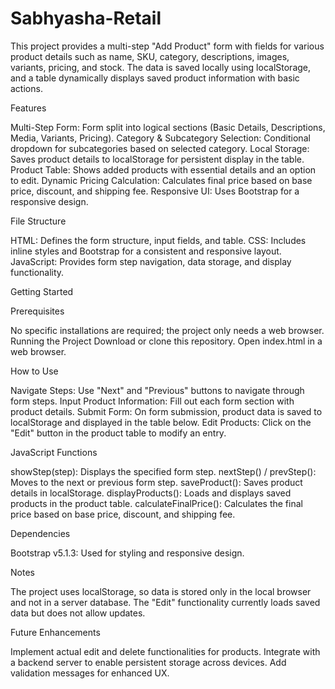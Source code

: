 # Sabhyasha-Retail

This project provides a multi-step "Add Product" form with fields for various product details such as name, SKU, category, descriptions, images, variants, pricing, and stock. The data is saved locally using localStorage, and a table dynamically displays saved product information with basic actions.

Features

Multi-Step Form: Form split into logical sections (Basic Details, Descriptions, Media, Variants, Pricing).
Category & Subcategory Selection: Conditional dropdown for subcategories based on selected category.
Local Storage: Saves product details to localStorage for persistent display in the table.
Product Table: Shows added products with essential details and an option to edit.
Dynamic Pricing Calculation: Calculates final price based on base price, discount, and shipping fee.
Responsive UI: Uses Bootstrap for a responsive design.

File Structure

HTML: Defines the form structure, input fields, and table.
CSS: Includes inline styles and Bootstrap for a consistent and responsive layout.
JavaScript: Provides form step navigation, data storage, and display functionality.

Getting Started

Prerequisites

No specific installations are required; the project only needs a web browser.
Running the Project
Download or clone this repository.
Open index.html in a web browser.

How to Use

Navigate Steps: Use "Next" and "Previous" buttons to navigate through form steps.
Input Product Information: Fill out each form section with product details.
Submit Form: On form submission, product data is saved to localStorage and displayed in the table below.
Edit Products: Click on the "Edit" button in the product table to modify an entry.

JavaScript Functions

showStep(step): Displays the specified form step.
nextStep() / prevStep(): Moves to the next or previous form step.
saveProduct(): Saves product details in localStorage.
displayProducts(): Loads and displays saved products in the product table.
calculateFinalPrice(): Calculates the final price based on base price, discount, and shipping fee.

Dependencies

Bootstrap v5.1.3: Used for styling and responsive design.

Notes

The project uses localStorage, so data is stored only in the local browser and not in a server database.
The "Edit" functionality currently loads saved data but does not allow updates.

Future Enhancements

Implement actual edit and delete functionalities for products.
Integrate with a backend server to enable persistent storage across devices.
Add validation messages for enhanced UX.
